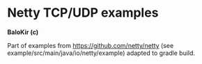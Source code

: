 # Netty TCP/UDP examples
__BaloKir (c)__

Part of examples from https://github.com/netty/netty (see example/src/main/java/io/netty/example)
adapted to gradle build.